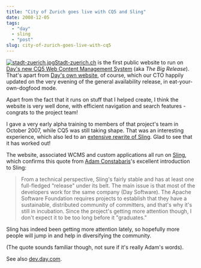 ```yaml
---
title: "City of Zurich goes live with CQ5 and Sling"
date: 2008-12-05
tags: 
  - "day"
  - sling
  - "post"
slug: city-of-zurich-goes-live-with-cq5
---
```


[![stadt-zuerich.jpg](/assets/images/stadt-zuerich.jpg)](http://www.stadt-zuerich.ch)[Stadt-zuerich.ch](http://www.stadt-zuerich.ch) is the first public website to run on [Day's new CQ5 Web Content Management System](http://www.day.com/content/day/en/products/web_content_management.html) (aka _The Big Release_). That's apart from [Day's own website](http://www.day.com), of course, which our CTO happily updated on the very evening of the general availability release, in eat-your-own-dogfood mode.

Apart from the fact that it runs on stuff that I helped create, I think the website is very well done, with efficient navigation and search features - congrats to the project team!

I gave a very early alpha training to members of that project's team in October 2007, while CQ5 was still taking shape. That was an interesting experience, which also led to an [extensive rewrite of Sling](http://markmail.org/message/7cpqtgmndpq2tux2). Glad to see that it has worked out!

The website, associated WCMS and custom applications all run on [Sling](http://incubator.apache.org/sling), which confirms this quote from [Adam Constabaris](http://www.unc.edu/home/adamc/sling-overview.html)'s excellent introduction to Sling:

> From a technical perspective, Sling's fairly stable and has at least one full-fledged "release" under its belt. The main issue is that most of the developers work for the same company (Day Software). The Apache Software Foundation requires projects to establish that they have a sustainable, distributed community of committers, and that's why it's still in incubation. Since the project's getting more attention though, I don't expect it to be too long before it "graduates."

Sling has indeed been getting more attention lately, so hopefully more people will jump in and help in diversifying the community.

(The quote sounds familiar though, not sure if it's really Adam's words).

See also [dev.day.com](http://dev.day.com/microsling/content/blogs/main/zurichcq5launch.html).
